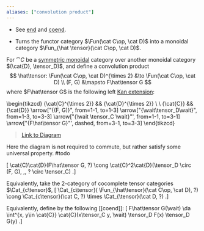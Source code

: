 ```yaml
---
aliases: ["convolution product"]
---
```


- See [end](coend.md) and [coend](coend.md).

- Turns the functor category $\Fun(\cat C\op, \cat D)$ into a monoidal category $\Fun_{\hat \tensor}(\cat C\op, \cat D)$.

For $\cat{C}$ be a [symmetric monoidal](Symmetric%20monoidal%20category.md) category over another monoidal category $(\cat{D}, \tensor_D)$, and define a convolution product
$$
\hat\tensor: \Fun(\cat C\op, \cat D)^{\times 2} &\to \Fun(\cat C\op, \cat D) \\
(F, G) &\mapsto F\hat\tensor G
$$
where $F\hat\tensor G$ is the following left [Kan extension](Kan%20extension.md):

\begin{tikzcd}
	{\cat{C}^{\times 2}} && {\cat{D}^{\times 2}} \\
	\\
	{\cat{C}} && {\cat{D}}
	\arrow["{(F, G)}", from=1-1, to=1-3]
	\arrow["{\wait\tensor_D\wait}", from=1-3, to=3-3]
	\arrow["{\wait \tensor_C \wait}"', from=1-1, to=3-1]
	\arrow["{F\hat\tensor G}"', dashed, from=3-1, to=3-3]
\end{tikzcd}

> [Link to Diagram](https://q.uiver.app/?q=WzAsNCxbMCwwLCJcXGNhdHtDfV57XFx0aW1lcyAyfSJdLFsyLDAsIlxcY2F0e0R9XntcXHRpbWVzIDJ9Il0sWzIsMiwiXFxjYXR7RH0iXSxbMCwyLCJcXGNhdHtDfSJdLFswLDEsIihGLCBHKSJdLFsxLDIsIlxcd2FpdFxcdGVuc29yX0RcXHdhaXQiXSxbMCwzLCJcXHRlbnNvcl9DIiwyXSxbMywyLCJGXFxoYXRcXHRlbnNvciBHIiwyLHsic3R5bGUiOnsiYm9keSI6eyJuYW1lIjoiZGFzaGVkIn19fV1d)


Here the diagram is not required to commute, but rather satisfy some universal property. #todo

\[
\cat{C}\cat{D}(F\hat\tensor G, ?) \cong \cat{C}^2\cat{D}(\tensor_D \circ (F, G), \,\, ? \circ \tensor_C)
.\]

Equivalently, take the 2-category of cocomplete tensor categories $\Cat_{c\tensor}$, 
\[
\Cat_{c\tensor}( \Fun_{\hat\tensor}(\cat C\op, \cat D), ?) \cong \Cat_{c\tensor}(\cat C, ?) \times \Cat_{\tensor}(\cat D, ?)
.\]



Equivalently, define by the following [[coend]]:
\[
F\hat\tensor G(\wait) \da \int^{x, y\in \cat{C}} 
\cat{C}(x\tensor_C y, \wait) \tensor_D F(x) \tensor_D G(y)
.\]



